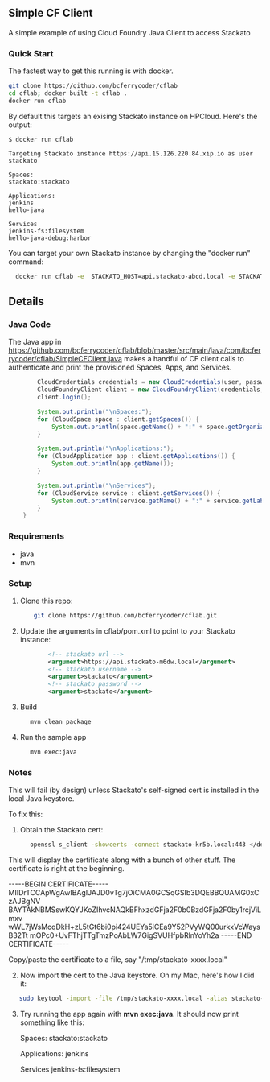 ## Simple CF Client

A simple example of using Cloud Foundry Java Client to access Stackato


### Quick Start

The fastest way to get this running is with docker. 

```bash
git clone https://github.com/bcferrycoder/cflab  
cd cflab; docker built -t cflab .
docker run cflab
```
By default this targets an exising Stackato instance on HPCloud. Here's the output:

```
$ docker run cflab

Targeting Stackato instance https://api.15.126.220.84.xip.io as user stackato

Spaces:
stackato:stackato

Applications:
jenkins
hello-java

Services
jenkins-fs:filesystem
hello-java-debug:harbor

```


You can target your own Stackato instance by changing the "docker run" command:

```bash
  docker run cflab -e  STACKATO_HOST=api.stackato-abcd.local -e STACKATO_USER=myusername -e STACKATO_PW=mypw
```

## Details


### Java Code

The Java app in https://github.com/bcferrycoder/cflab/blob/master/src/main/java/com/bcferrycoder/cflab/SimpleCFClient.java 
makes a handful of CF client calls to authenticate and print the provisioned Spaces, Apps, and Services.


```java
        CloudCredentials credentials = new CloudCredentials(user, password);
        CloudFoundryClient client = new CloudFoundryClient(credentials, getTargetURL(target));
        client.login();

        System.out.println("\nSpaces:");
        for (CloudSpace space : client.getSpaces()) {
            System.out.println(space.getName() + ":" + space.getOrganization().getName());
        }

        System.out.println("\nApplications:");
        for (CloudApplication app : client.getApplications()) {
            System.out.println(app.getName());
        }

        System.out.println("\nServices");
        for (CloudService service : client.getServices()) {
            System.out.println(service.getName() + ":" + service.getLabel());
        }
    }
```

### Requirements

  * java
  * mvn


### Setup
  
1. Clone this repo:

```bash
       git clone https://github.com/bcferrycoder/cflab.git
```
       

2. Update the arguments in cflab/pom.xml to point to your Stackato instance:

```XML
           <!-- stackato url -->
           <argument>https://api.stackato-m6dw.local</argument>
           <!-- stackato username -->
           <argument>stackato</argument>
           <!-- stackato password -->
           <argument>stackato</argument>
```

3. Build

```bash
      mvn clean package
```

4. Run the sample app

```bash
      mvn exec:java
```

### Notes

This will fail (by design) unless Stackato's self-signed cert is installed in the local Java keystore.

To fix this:

1. Obtain the Stackato cert:

```bash
      openssl s_client -showcerts -connect stackato-kr5b.local:443 </dev/null
```

This will display the certificate along with a bunch of other
stuff. The certificate is right at the beginning.

-----BEGIN CERTIFICATE-----
MIIDrTCCApWgAwIBAgIJAJD0vTg7jOiCMA0GCSqGSIb3DQEBBQUAMG0xCzAJBgNV
BAYTAkNBMSswKQYJKoZIhvcNAQkBFhxzdGFja2F0b0BzdGFja2F0by1rcjViLmxv
wWL7jWsMcqDkH+zL5tGt6bi0pi424UEYa5lCEa9Y52PVyWQ00urkxVcWaysB32Tt
mOPc0+UvFThjTTgTmzPoAbLW7GigSVUHfpbRlnYoYh2a
-----END CERTIFICATE-----

Copy/paste the certificate to a file, say "/tmp/stackato-xxxx.local"

2. Now import the cert to the Java keystore. On my Mac, here's how I did it:

```bash
   sudo keytool -import -file /tmp/stackato-xxxx.local -alias stackato-xxxx -storepass changeit -keystore /System/Library/Frameworks/JavaVM.framework/Home/lib/security/cacerts
```



3. Try running the app again with **mvn exec:java**.  It should now print something like this:

    Spaces:
    stackato:stackato

    Applications:
    jenkins

    Services
    jenkins-fs:filesystem

